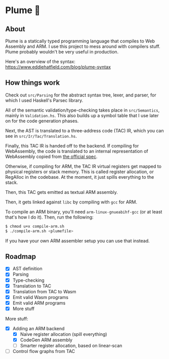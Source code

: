 # Plume 🦚

## About
Plume is a statically typed programming language that compiles to Web Assembly and ARM. I use this project to mess around with compilers stuff. Plume probably wouldn't be very useful in production.

Here's an overview of the syntax: https://www.eddiehatfield.com/blog/plume-syntax

## How things work
Check out `src/Parsing` for the abstract syntax tree, lexer, and parser, for which I 
used Haskell's Parsec library.

All of the semantic validation/type-checking takes place in `src/Semantics`, 
mainly in `Validation.hs`. This also builds up a symbol table that I use later on for the code generation phases.

Next, the AST is translated to a three-address code (TAC) IR, which you can see in 
`src/Ir/Tac/Translation.hs`.

Finally, this TAC IR is handed off to the backend. If compiling for WebAssembly,
the code is translated to an internal representation of WebAssembly copied from
[the official
spec](https://github.com/sunfishcode/wasm-reference-manual/blob/master/WebAssembly.md).

Otherwise, if compiling for ARM, the TAC IR virtual registers get mapped to
physical registers or stack memory. This is called register allocation, or
RegAlloc in the codebase. At the moment, it just spills everything to the stack.

Then, this TAC gets emitted as textual ARM assembly.

Then, it gets linked against `libc` by compiling with `gcc` for ARM.

To compile an ARM binary, you'll need `arm-linux-gnueabihf-gcc` (or at least that's how I do it). Then, run the
following:
```bash
$ chmod u+x compile-arm.sh 
$ ./compile-arm.sh <plumefile>
```

If you have your own ARM assembler setup you can use that instead.

## Roadmap

- [X] AST definition
- [X] Parsing 
- [X] Type-checking 
- [X] Translation to TAC
- [X] Translation from TAC to Wasm
- [X] Emit valid Wasm programs
- [X] Emit valid ARM programs
- [X] More stuff

More stuff:
- [X] Adding an ARM backend
    - [X] Naive register allocation (spill everything)
    - [X] CodeGen ARM assembly 
    - [ ] Smarter register allocation, based on linear-scan
- [ ] Control flow graphs from TAC
